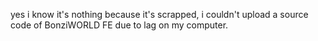 yes i know it's nothing because it's scrapped, i couldn't upload a source code of BonziWORLD FE due to lag on my computer.
